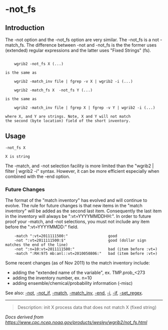 # -not_fs

## Introduction

The -not option and the -not_fs option
are very similar. The -not_fs is a not
-match_fs. The difference between
-not and -not_fs is the the former
uses (extended) regular expressions and the latter uses "Fixed Strings" (fs).

```

    wgrib2 -not_fs X (...)

is the same as

    wgrib2 -match_inv file | fgrep -v X | wgrib2 -i (...)

    wgrib2 -match_fs X  -not_fs Y (...)

is the same as

    wgrib2 -match_inv file | fgrep X | fgrep -v Y | wgrib2 -i (...)

where X, and Y are strings. Note, X and Y will not match
the second (byte location) field of the short inventory.

```

## Usage

```
-not_fs X

X is string
```

The -match, and -not selection
facility is more limited than the "wgrib2 | filter | wgrib2 -i" syntax.
However, it can be more efficient especially when combined with the
-end option.

### Future Changes

The format of the "match inventory" has evolved and will continue to evolve.
The rule for future changes is that new items in the "match inventory" will be added
as the second last item. Consequently the last item in the inventory will always
be ":vt=YYYYMMDDHH:". In order to future proof your
-match, and -not selections, you
must not include any item before the ":vt=YYYYMMDD:" field.

```
    -match ":vt=2011111500:"                  good
    -not ":vt=2011111500:$"                   good (dollar sign matches the end of the line)
    -not ":n=10:vt=2011111500:"               bad (item before :vt=)
    -match ":RH:975 mb:anl::vt=2010050806:"   bad (item before :vt=)
```

Some recent changes (as of Nov 2011) to the match inventory include:

- adding the "extended name of the variable", ex. TMP.prob\_<273
- adding the inventory number, ex. n=10
- adding ensemble/chemical/probability information (-misc)

See also:
[-not](./not.md),
[-not_if](./not_if.md),
[-match](./match.md),
[-match_inv](./match_inv.md),
[-end](./end.md),
[-i](./i.md),
[-if](./if.md),
[-set_regex](./set_regex.md).

---

> Description: init X process data that does not match X (fixed string)

_Docs derived from <https://www.cpc.ncep.noaa.gov/products/wesley/wgrib2/not_fs.html>_
